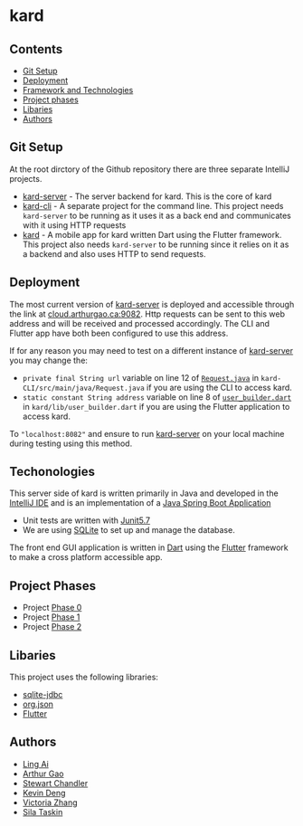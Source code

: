 # kard

## Contents

 - [Git Setup](#git-setup)
 - [Deployment](#deployment)
 - [Framework and Technologies](#frameworks-and-technologies)
 - [Project phases](#project-phases)
 - [Libaries](#libaries)
 - [Authors](#authors)

 ## Git Setup

 At the root dirctory of the Github repository there are three separate IntelliJ projects.
   - [kard-server](https://github.com/CSC207-UofT/course-project-purplemongoose/tree/main/kard-server) - The server backend for kard. This is the core of kard
   - [kard-cli](https://github.com/CSC207-UofT/course-project-purplemongoose/tree/main/kard-CLI) - A separate project for the command line. This project needs `kard-server` to be running as it uses it as a back end and communicates with it using HTTP requests
   - [kard](https://github.com/CSC207-UofT/course-project-purplemongoose/tree/main/kard_project_test) - A mobile app for kard written Dart using the Flutter framework. This project also needs `kard-server` to be running since it relies on it as a backend and also uses HTTP to send requests.

## Deployment

The most current version of [kard-server](https://github.com/CSC207-UofT/course-project-purplemongoose/tree/main/kard-server) is deployed and accessible through the link at [cloud.arthurgao.ca:9082](cloud.arthurgao.ca:9082). Http requests can be sent to this web address and will be received and processed accordingly. The CLI and Flutter app have both been configured to use this address.

If for any reason you may need to test on a different instance of [kard-server](https://github.com/CSC207-UofT/course-project-purplemongoose/tree/main/kard-server) you may change the:

- `private final String url` variable on line 12 of [`Request.java`](https://github.com/CSC207-UofT/course-project-purplemongoose/blob/42027fe1e96b2b37730a83ec0f52de1b6fb15b85/kard-CLI/src/main/java/Request.java#L12) in `kard-CLI/src/main/java/Request.java` if you are using the CLI to access kard.
- `static constant String address` variable on line 8 of [`user_builder.dart`](https://github.com/CSC207-UofT/course-project-purplemongoose/blob/42027fe1e96b2b37730a83ec0f52de1b6fb15b85/kard/lib/user_builder.dart#L8) in  `kard/lib/user_builder.dart` if you are using the Flutter application to access kard.

To `"localhost:8082"` and ensure to run [kard-server](https://github.com/CSC207-UofT/course-project-purplemongoose/tree/main/kard-server) on your local machine during testing using this method.

 ## Techonologies

This server side of kard is written primarily in Java and developed in the [IntelliJ IDE](https://www.jetbrains.com/idea/) and is an implementation of a [Java Spring Boot Application](https://spring.io)

- Unit tests are written with [Junit5.7](https://junit.org/junit5/) 
- We are using [SQLite](https://www.sqlite.org/index.html) to set up and manage the database.

The front end GUI application is written in [Dart](https://dart.dev) using the [Flutter](https://flutter.dev) framework to make a cross platform accessible app.

 ## Project Phases

- Project [Phase 0](https://github.com/CSC207-UofT/course-project-purplemongoose/tree/main/phase0)
- Project [Phase 1](https://github.com/CSC207-UofT/course-project-purplemongoose/tree/main/phase1)
- Project [Phase 2](https://github.com/CSC207-UofT/course-project-purplemongoose/tree/main/phase2)

## Libaries

This project uses the following libraries:

- [sqlite-jdbc](https://mvnrepository.com/artifact/org.xerial/sqlite-jdbc)
- [org.json](https://mvnrepository.com/artifact/org.json/json)
- [Flutter](https://flutter.dev)

 ## Authors

- [Ling Ai](https://github.com/warzone2243)
- [Arthur Gao](https://github.com/Affixrevy)
- [Stewart Chandler](https://github.com/StewartChandler)
- [Kevin Deng](https://github.com/tiantian205)
- [Victoria Zhang](https://github.com/vzhang1112)
- [Sila Taskin](https://github.com/mericsila)
